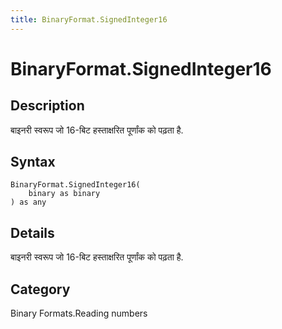 ```yaml
---
title: BinaryFormat.SignedInteger16
---
```


# BinaryFormat.SignedInteger16


## Description

बाइनरी स्वरूप जो 16-बिट हस्ताक्षरित पूर्णांक को पढ़ता है.


## Syntax

```powerquery
BinaryFormat.SignedInteger16(
    binary as binary
) as any
```


## Details

बाइनरी स्वरूप जो 16-बिट हस्ताक्षरित पूर्णांक को पढ़ता है.



## Category
Binary Formats.Reading numbers
